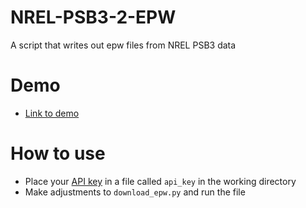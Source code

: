 # NREL-PSB3-2-EPW
 A script that writes out epw files from NREL PSB3 data

# Demo

- [Link to demo](http://bit.ly/NREL-PSB3-2-EPW)

# How to use

- Place your [API key](file_name) in a file called `api_key`  in the working directory
- Make adjustments to `download_epw.py` and run the file